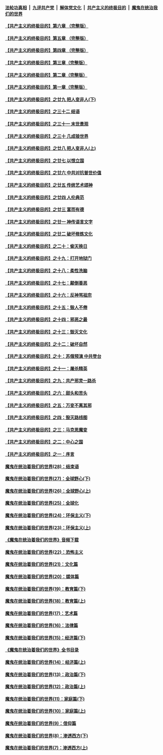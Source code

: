

####  [法轮功真相](../../../../basic/blob/master/README.md?t=04270301) &nbsp;|&nbsp; [九评共产党](../../../../9ping.md/blob/master/README.md?t=04270301) &nbsp;|&nbsp; [解体党文化](../../../../jtdwh.md/blob/master/README.md?t=04270301)  &nbsp;|&nbsp; [共产主义的终极目的](../../../../gczydzjmd.md/blob/master/README.md?t=04270301) &nbsp;|&nbsp; [魔鬼在统治我们的世界](../../../../mgztzwmdsj.md/blob/master/README.md?t=04270301) 

#### [【共产主义的终极目的】第六章 （完整版）](../pages/nsc422/n11428913.md?t=04270301) 

#### [【共产主义的终极目的】第五章 （完整版）](../pages/nsc422/n11428912.md?t=04270301) 

#### [【共产主义的终极目的】第四章 （完整版）](../pages/nsc422/n11428907.md?t=04270301) 

#### [【共产主义的终极目的】第三章（完整版）](../pages/nsc422/n11428848.md?t=04270301) 

#### [【共产主义的终极目的】第二章（完整版）](../pages/nsc422/n11428831.md?t=04270301) 

#### [【共产主义的终极目的】第一章（完整版）](../pages/nsc422/n11417651.md?t=04270301) 

#### [【共产主义的终极目的】之廿九 把人变非人(下)](../pages/nsc422/n11344140.md?t=04270301) 

#### [【共产主义的终极目的】之三十二 结语](../pages/nsc422/n11360535.md?t=04270301) 

#### [【共产主义的终极目的】之三十一 末世景观](../pages/nsc422/n11351129.md?t=04270301) 

#### [【共产主义的终极目的】之三十 几成狼世界](../pages/nsc422/n11348280.md?t=04270301) 

#### [【共产主义的终极目的】之廿八 把人变非人(上)](../pages/nsc422/n11340492.md?t=04270301) 

#### [【共产主义的终极目的】之廿七 以恨立国](../pages/nsc422/n11336944.md?t=04270301) 

#### [【共产主义的终极目的】之廿六 中共对抗普世价值](../pages/nsc422/n11324785.md?t=04270301) 

#### [【共产主义的终极目的】之廿五 传统艺术颂神](../pages/nsc422/n11296396.md?t=04270301) 

#### [【共产主义的终极目的】之廿四 人伦典范](../pages/nsc422/n11296397.md?t=04270301) 

#### [【共产主义的终极目的】之廿三 富而有德](../pages/nsc422/n11283598.md?t=04270301) 

#### [【共产主义的终极目的】之廿一 神传语言文字](../pages/nsc422/n11263265.md?t=04270301) 

#### [【共产主义的终极目的】之廿二 破坏修炼文化](../pages/nsc422/n11245728.md?t=04270301) 

#### [【共产主义的终极目的】之二十：偷天换日](../pages/nsc422/n11238846.md?t=04270301) 

#### [【共产主义的终极目的】之十九：打开地狱门](../pages/nsc422/n11206376.md?t=04270301) 

#### [【共产主义的终极目的】之十八：柔性洗脑](../pages/nsc422/n11199994.md?t=04270301) 

#### [【共产主义的终极目的】之十七：颠倒善恶](../pages/nsc422/n11179782.md?t=04270301) 

#### [【共产主义的终极目的】之十六：反神骂祖宗](../pages/nsc422/n11166798.md?t=04270301) 

#### [【共产主义的终极目的】之十五：毁人不倦](../pages/nsc422/n11166792.md?t=04270301) 

#### [【共产主义的终极目的】之十四：邪恶之最](../pages/nsc422/n11150249.md?t=04270301) 

#### [【共产主义的终极目的】之十三：毁灭文化](../pages/nsc422/n11135227.md?t=04270301) 

#### [【共产主义的终极目的】之十二：破坏自然](../pages/nsc422/n11135214.md?t=04270301) 

#### [【共产主义的终极目的】之十：苏俄预演 中共登台](../pages/nsc422/n11118424.md?t=04270301) 

#### [【共产主义的终极目的】之十一：屠杀精英](../pages/nsc422/n11118442.md?t=04270301) 

#### [【共产主义的终极目的】之九：共产邪灵一路杀](../pages/nsc422/n11114139.md?t=04270301) 

#### [【共产主义的终极目的】之六：甜头和苦头](../pages/nsc422/n11096971.md?t=04270301) 

#### [【共产主义的终极目的】之五：万变不离其邪](../pages/nsc422/n11091285.md?t=04270301) 

#### [【共产主义的终极目的】之四：毁灭路线图](../pages/nsc422/n11086284.md?t=04270301) 

#### [【共产主义的终极目的】之三：马克思魔变](../pages/nsc422/n11061941.md?t=04270301) 

#### [【共产主义的终极目的】之二：中心之国](../pages/nsc422/n11047728.md?t=04270301) 

#### [【共产主义的终极目的】之一：序言](../pages/nsc422/n11086077.md?t=04270301) 

#### [魔鬼在统治着我们的世界(28)：结束语](../pages/nsc422/n10936246.md?t=04270301) 

#### [魔鬼在统治着我们的世界(27)：全球野心(下)](../pages/nsc422/n10928319.md?t=04270301) 

#### [魔鬼在统治着我们的世界(26)：全球野心(上)](../pages/nsc422/n10900318.md?t=04270301) 

#### [魔鬼在统治着我们的世界(25)：全球化](../pages/nsc422/n10788205.md?t=04270301) 

#### [魔鬼在统治着我们的世界(24)：环保主义(下)](../pages/nsc422/n10695307.md?t=04270301) 

#### [魔鬼在统治着我们的世界(23)：环保主义(上)](../pages/nsc422/n10688613.md?t=04270301) 

#### [《魔鬼在统治着我们的世界》音频下载](../pages/nsc422/n10635553.md?t=04270301) 

#### [魔鬼在统治着我们的世界(22)：恐怖主义](../pages/nsc422/n10614727.md?t=04270301) 

#### [魔鬼在统治着我们的世界(21)：文化篇](../pages/nsc422/n10597706.md?t=04270301) 

#### [魔鬼在统治着我们的世界(20)：媒体篇](../pages/nsc422/n10586579.md?t=04270301) 

#### [魔鬼在统治着我们的世界(19)：教育篇(下)](../pages/nsc422/n10564808.md?t=04270301) 

#### [魔鬼在统治着我们的世界(18)：教育篇(上)](../pages/nsc422/n10526970.md?t=04270301) 

#### [魔鬼在统治着我们的世界(17)：艺术篇](../pages/nsc422/n10499093.md?t=04270301) 

#### [魔鬼在统治着我们的世界(16)：法律篇](../pages/nsc422/n10485969.md?t=04270301) 

#### [魔鬼在统治着我们的世界(15)：经济篇(下)](../pages/nsc422/n10469975.md?t=04270301) 

#### [《魔鬼在统治着我们的世界》全书目录](../pages/nsc422/n10464261.md?t=04270301) 

#### [魔鬼在统治着我们的世界(14)：经济篇(上)](../pages/nsc422/n10457370.md?t=04270301) 

#### [魔鬼在统治着我们的世界(13)：政治篇(下)](../pages/nsc422/n10448270.md?t=04270301) 

#### [魔鬼在统治着我们的世界(12)：政治篇(上)](../pages/nsc422/n10444576.md?t=04270301) 

#### [魔鬼在统治着我们的世界(11)：家庭篇(下)](../pages/nsc422/n10440961.md?t=04270301) 

#### [魔鬼在统治着我们的世界(10)：家庭篇(上)](../pages/nsc422/n10435448.md?t=04270301) 

#### [魔鬼在统治着我们的世界(9)：信仰篇](../pages/nsc422/n10432159.md?t=04270301) 

#### [魔鬼在统治着我们的世界(8)：渗透西方(下)](../pages/nsc422/n10429603.md?t=04270301) 

#### [魔鬼在统治着我们的世界(7)：渗透西方(上)](../pages/nsc422/n10426013.md?t=04270301) 

